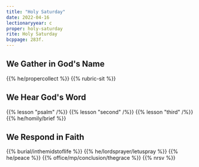 ```yaml
---
title: "Holy Saturday"
date: 2022-04-16
lectionaryyear: c
proper: holy-saturday
rite: Holy Saturday
bcppage: 283f.
---
```


## We Gather in God's Name
{{% he/propercollect %}}
{{% rubric-sit %}}

## We Hear God's Word
{{% lesson "psalm" /%}}
{{% lesson "second" /%}}
{{% lesson "third" /%}}
{{% he/homily/brief %}}

## We Respond in Faith
{{% burial/inthemidstoflife %}}
{{% he/lordsprayer/letuspray %}}
{{% he/peace %}}
{{% office/mp/conclusion/thegrace %}}
{{% nrsv %}}

